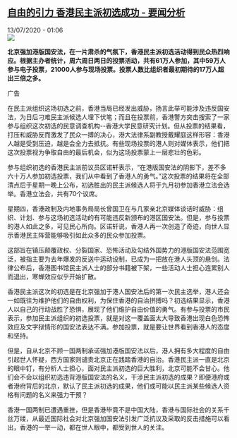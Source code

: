 <!--1594598167000-->
[自由的引力 香港民主派初选成功 - 要闻分析](http://www.rfi.fr//cn/%E4%B8%AD%E5%9B%BD/20200712-%E8%87%AA%E7%94%B1%E7%9A%84%E5%BC%95%E5%8A%9B-%E9%A6%99%E6%B8%AF%E6%B0%91%E4%B8%BB%E6%B4%BE%E5%88%9D%E9%80%89%E6%88%90%E5%8A%9F)
------

<div>13/07/2020 - 01:06</div><img src="https://s.rfi.fr/media/display/91354492-c493-11ea-8734-005056bf87d6/w:310/p:16x9/2020-07-12T103800Z_865669751_RC2MRH9DIZFT_RTRMADP_3_HONGKONG-ELECTION.JPG"><p><strong>北京强加港版国安法，在一片肃杀的气氛下，香港民主派初选活动得到民众热烈响应。根据主办者统计，周六周日两日的投票活动，共有61万人参加，其中59万人参与电子投票，21000人参与现场投票。投票人数比组织者最初期待的17万人超出三倍之多。</strong></p><div class="t-content__body u-clearfix"><div class="m-interstitial"><div class="m-interstitial__ad"><divclass="m-block-ad "data-tms-ad-type="box"data-tms-ad-status="idle"data-tms-ad-pos="1"><div class="m-block-ad__label">广告</div><div class="m-block-ad__content"></div></div></div></div><p>在民主派组织这场初选之前，香港当局已经发出威胁，扬言此举可能涉及违反国安法，为日后刁难民主派候选人埋下伏笔；而且在投票前，香港警方突击搜索了一家参与组织这次初选的民意调查机构--香港大学民意研究计划。但从投票的结果看，打压和威胁反而激发了民众一搏的决心，港大法律系副教授戴耀庭这样形容：香港人越是受到压迫，越是会全力去抵抗。有些现场投票的港人则对媒体表示，他们把这次投票视为争取自由的最后机会，似为这场投票蒙上一层悲壮的色彩。</p><p>参与组织初选的香港民主派前议员区诺轩表示，“在港版国安法的阴影下，差不多六十万人参加初选投票，我们从中看到了香港人的勇气。”这次投票的结果将在全部清点后于星期一晚上公布，初选胜出的民主派候选人将于九月初参加香港立法会选举。香港立法会，共有70个议席。</p><p>星期四，香港政制及内地事务局局长曾国卫在与几家亲北京媒体谈话时威胁：组织、计划、参与这场初选活动的有可能违反新颁布的港区国安法。但是，参与投票的港人如此之多，可见民心所向。区诺轩说，香港人再一次创造了奇迹，向世人显示香港民主阵营能够吸引如此众多的民众参加投票。</p><p>这部旨在镇压颠覆政权、分裂国家、恐怖活动及勾结外国势力的港版国安法范围宽泛，被指主要为去年爆发的反送中运动设制，已成为一把放在港人头顶的悬剑。法律公布后，香港图书馆民主派人士的部分书籍被下架，一些活动人士担心连累别人而退出，寒蝉效应似乎开始扩散。</p><p>香港民主派这次的初选是在北京强加于港人国安法后的第一次民主选举，港人还会一如既往为维护他们的自由权利，为保住香港的自治拼搏吗？初选结果显示，香港人以自己的行动战胜了恐惧，展现了他们维护自由价值的勇气。有参与投票的市民表示，参加民主派组织的初选投票，就是对这一覆盖面太大导致香港出现白色恐怖效应及文字狱情形的国安法表达不满。参加投票，就是要让世界看到香港人的态度和坚持。</p><p>但是，自从北京不顾一国两制承诺强加港版国安法以后，港人拥有多大程度的自由引起世人怀疑，西方国家则谴责北京正在践踏香港的自治。香港民主派一直是北京的眼中钉，有分析人士担心，面对民主派初选的巨大胜利，北京可能不会甘心。他们会不会以组织初选违背港版国安法的名义，干涉民主派初选的成果？即便港府或者港府背后的北京，默认了民主派初选的成果，他们或可能以民主派某些候选人资格有问题的名义来强力干预？</p><p>香港一国两制已遭遇重挫，但是香港毕竟不是中国大陆，香港与国际社会的关系千丝万缕，从最近国际社会对北京强加国安法引发广泛抗议及采取的反击措施可以看出，香港的一举一动，都在世人眼中，都受到世人的关注。</p><p> </p><div class="o-self-promo o-self-promo--nl o-self-promo--hidden" data-selfpromo-newsletter></div><div class="o-self-promo o-self-promo--app o-self-promo--hidden" data-selfpromo-app></div></div>
